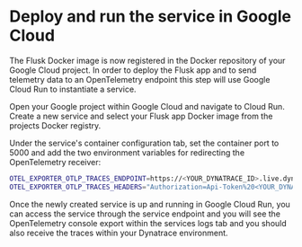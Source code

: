 # Deploy and run the service in Google Cloud

The Flusk Docker image is now registered in the Docker repository of your Google Cloud project. In order to deploy the Flusk app and to send telemetry data to an OpenTelemetry endpoint this step will use Google Cloud Run to instantiate a service.

Open your Google project within Google Cloud and navigate to Cloud Run. Create a new service and select your Flusk app Docker image from the projects Docker registry.

Under the service's container configuration tab, set the container port to 5000 and add the two environment variables for redirecting the OpenTelemetry receiver:

```bash
OTEL_EXPORTER_OTLP_TRACES_ENDPOINT=https://<YOUR_DYNATRACE_ID>.live.dynatrace.com/api/v2/otlp/v1/traces
OTEL_EXPORTER_OTLP_TRACES_HEADERS="Authorization=Api-Token%20<YOUR_DYNATRACE_API_TOKEN>"
```

Once the newly created service is up and running in Google Cloud Run, you can access the service through the service endpoint and you will see the OpenTelemetry console export within the services logs tab and you should also receive the traces within your Dynatrace environment.
